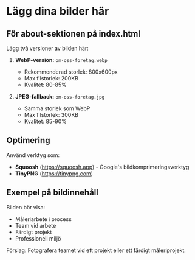 # Lägg dina bilder här

## För about-sektionen på index.html

Lägg två versioner av bilden här:

1. **WebP-version:** `om-oss-foretag.webp`
   - Rekommenderad storlek: 800x600px
   - Max filstorlek: 200KB
   - Kvalitet: 80-85%

2. **JPEG-fallback:** `om-oss-foretag.jpg`
   - Samma storlek som WebP
   - Max filstorlek: 300KB
   - Kvalitet: 85-90%

## Optimering

Använd verktyg som:
- **Squoosh** (https://squoosh.app) - Google's bildkomprimeringsverktyg
- **TinyPNG** (https://tinypng.com)

## Exempel på bildinnehåll

Bilden bör visa:
- Måleriarbete i process
- Team vid arbete
- Färdigt projekt
- Professionell miljö

Förslag: Fotografera teamet vid ett projekt eller ett färdigt måleriprojekt.

